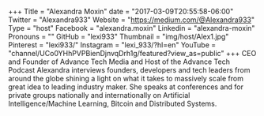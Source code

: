 +++
Title = "Alexandra Moxin"
date = "2017-03-09T20:55:58-06:00"
Twitter = "Alexandra933"
Website = "https://medium.com/@Alexandra933"
Type = "host"
Facebook = "alexandra.moxin"
Linkedin = "alexandra-moxin"
Pronouns = ""
GitHub = "lexi933"
Thumbnail = "img/host/Alex1.jpg"
Pinterest = "lexi933/"
Instagram = "lexi_933/?hl=en"
YouTube = "channel/UCo0YHhPVPBienDjnvqDrh1g/featured?view_as=public"
+++
CEO and Founder of Advance Tech Media and Host of the Advance Tech Podcast Alexandra interviews founders, developers and tech leaders from around the globe shining a light on what it takes to massively scale from great idea to leading industry maker. She speaks at conferences and for private groups nationally and internationally on Artificial Intelligence/Machine Learning, Bitcoin and Distributed Systems.